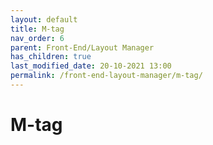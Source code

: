 ```yaml
---
layout: default
title: M-tag
nav_order: 6
parent: Front-End/Layout Manager
has_children: true
last_modified_date: 20-10-2021 13:00
permalink: /front-end-layout-manager/m-tag/
---
```


# M-tag